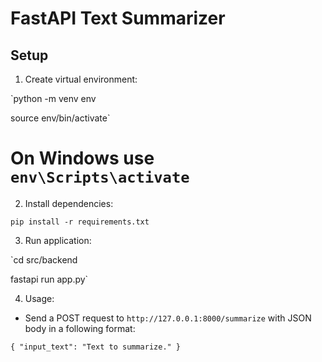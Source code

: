 # FastAPI Text Summarizer

## Setup

1. Create virtual environment:

`python -m venv env

source env/bin/activate`  

# On Windows use `env\Scripts\activate`

2. Install dependencies:

`pip install -r requirements.txt`

3. Run application:

`cd src/backend

fastapi run app.py`

4. Usage:

 - Send a POST request to `http://127.0.0.1:8000/summarize` with JSON body in a following format:

`{
    "input_text": "Text to summarize."
}`
